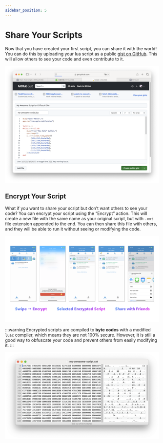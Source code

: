 ```yaml
---
sidebar_position: 5
---
```


# Share Your Scripts

Now that you have created your first script, you can share it with the world! You can do this by uploading your lua script as a public [gist on GitHub](https://gist.github.com). This will allow others to see your code and even contribute to it.

![Share_Your_Scripts.003](img/Share_Your_Scripts.003.png)

## Encrypt Your Script

What if you want to share your script but don’t want others to see your code? You can encrypt your script using the “Encrypt” action. This will create a new file with the same name as your original script, but with `.xxt` file extension appended to the end. You can then share this file with others, and they will be able to run it without seeing or modifying the code.

![Share_Your_Scripts.001](img/Share_Your_Scripts.001.png)

:::warning
Encrypted scripts are compiled to **byte codes** with a modified `luac` compiler, which means they are not 100% secure. However, it is still a good way to obfuscate your code and prevent others from easily modifying it.
:::

![Share_Your_Scripts.002](img/Share_Your_Scripts.002.png)
